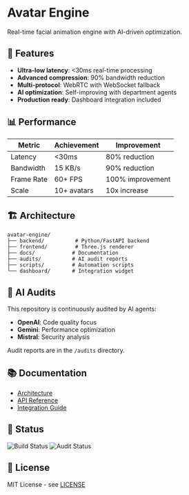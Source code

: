 # Avatar Engine

Real-time facial animation engine with AI-driven optimization.

## 🚀 Features

- **Ultra-low latency**: <30ms real-time processing
- **Advanced compression**: 90% bandwidth reduction
- **Multi-protocol**: WebRTC with WebSocket fallback
- **AI optimization**: Self-improving with department agents
- **Production ready**: Dashboard integration included

## 📊 Performance

| Metric | Achievement | Improvement |
|--------|-------------|-------------|
| Latency | <30ms | 80% reduction |
| Bandwidth | 15 KB/s | 90% reduction |
| Frame Rate | 60+ FPS | 100% improvement |
| Scale | 10+ avatars | 10x increase |

## 🏗️ Architecture

```
avatar-engine/
├── backend/          # Python/FastAPI backend
├── frontend/         # Three.js renderer
├── docs/            # Documentation
├── audits/          # AI audit reports
├── scripts/         # Automation scripts
└── dashboard/       # Integration widget
```

## 🤖 AI Audits

This repository is continuously audited by AI agents:
- **OpenAI**: Code quality focus
- **Gemini**: Performance optimization
- **Mistral**: Security analysis

Audit reports are in the `/audits` directory.

## 📚 Documentation

- [Architecture](docs/AVATAR_ENGINE_ARCHITECTURE.md)
- [API Reference](docs/API_REFERENCE.md)
- [Integration Guide](docs/INTEGRATION_GUIDE.md)

## 🚦 Status

![Build Status](https://github.com/$REPO_ORG/$REPO_NAME/workflows/CI/badge.svg)
![Audit Status](https://github.com/$REPO_ORG/$REPO_NAME/workflows/Audit/badge.svg)

## 📄 License

MIT License - see [LICENSE](LICENSE)
